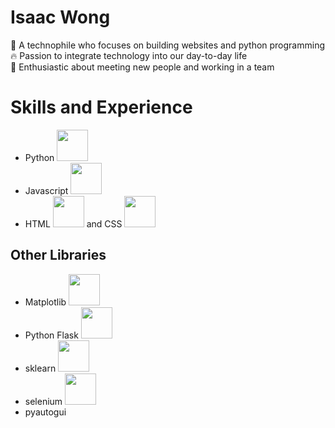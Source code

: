 # Isaac Wong
👤 A technophile who focuses on building websites and python programming  
🔥 Passion to integrate technology into our day-to-day life  
💭 Enthusiastic about meeting new people and working in a team  

# Skills and Experience
- Python <img src="https://upload.wikimedia.org/wikipedia/commons/thumb/c/c3/Python-logo-notext.svg/1200px-Python-logo-notext.svg.png" height="50">
- Javascript <img src="https://upload.wikimedia.org/wikipedia/commons/thumb/9/99/Unofficial_JavaScript_logo_2.svg/2048px-Unofficial_JavaScript_logo_2.svg.png" height="50">
- HTML <img src="https://upload.wikimedia.org/wikipedia/commons/thumb/6/61/HTML5_logo_and_wordmark.svg/800px-HTML5_logo_and_wordmark.svg.png" height="50"> and CSS <img src="https://upload.wikimedia.org/wikipedia/commons/thumb/d/d5/CSS3_logo_and_wordmark.svg/240px-CSS3_logo_and_wordmark.svg.png" height="50">
## Other Libraries
- Matplotlib <img src="https://matplotlib.org/stable/_static/logo2.svg" height="50">
- Python Flask <img src="https://upload.wikimedia.org/wikipedia/commons/thumb/3/3c/Flask_logo.svg/440px-Flask_logo.svg.png" height="50">
- sklearn <img src="https://upload.wikimedia.org/wikipedia/commons/thumb/0/05/Scikit_learn_logo_small.svg/1200px-Scikit_learn_logo_small.svg.png" height="50">
- selenium <img src="https://selenium-python.readthedocs.io/_static/logo.png" height="50">
- pyautogui

<!---
- 👋 Hi, I’m @IsaacIndex
- 👀 I’m interested in ...
- 🌱 I’m currently learning ...
- 💞️ I’m looking to collaborate on ...
- 📫 How to reach me ...
--->

<!---
IsaacIndex/IsaacIndex is a ✨ special ✨ repository because its `README.md` (this file) appears on your GitHub profile.
You can click the Preview link to take a look at your changes.
--->
